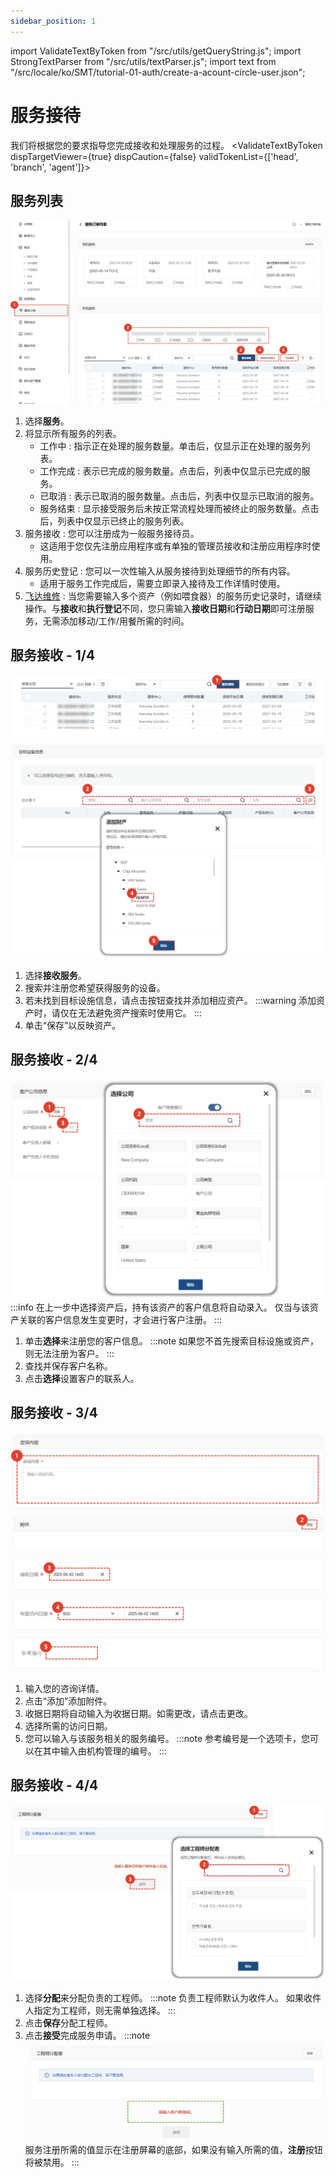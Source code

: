 ```yaml
---
sidebar_position: 1
---
```

import ValidateTextByToken from "/src/utils/getQueryString.js";
import StrongTextParser from "/src/utils/textParser.js";
import text from "/src/locale/ko/SMT/tutorial-01-auth/create-a-acount-circle-user.json";

# 服务接待

我们将根据您的要求指导您完成接收和处理服务的过程。
<ValidateTextByToken dispTargetViewer={true} dispCaution={false} validTokenList={['head', 'branch', 'agent']}>

## 服务列表

![001](./img/001.png)

1. 选择**服务**。
1. 将显示所有服务的列表。
      - 工作中 : 指示正在处理的服务数量。单击后，仅显示正在处理的服务列表。
      - 工作完成 : 表示已完成的服务数量。点击后，列表中仅显示已完成的服务。
      - 已取消 : 表示已取消的服务数量。点击后，列表中仅显示已取消的服务。
      - 服务结束 : 显示接受服务后未按正常流程处理而被终止的服务数量。点击后，列表中仅显示已终止的服务列表。
1. 服务接收 : 您可以注册成为一般服务接待员。 
      - 这适用于您仅先注册应用程序或有单独的管理员接收和注册应用程序时使用。
1. 服务历史登记 : 您可以一次性输入从服务接待到处理细节的所有内容。 
      - 适用于服务工作完成后，需要立即录入接待及工作详情时使用。
1. [飞达维修](./create-a-service-order_feeder.md) : 当您需要输入多个资产（例如喂食器）的服务历史记录时，请继续操作。与**接收**和**执行登记**不同，您只需输入**接收日期**和**行动日期**即可注册服务，无需添加移动/工作/用餐所需的时间。

## 服务接收 - 1/4

![002](./img/002.png)

1. 选择**接收服务**。
1. 搜索并注册您希望获得服务的设备。
1. 若未找到目标设施信息，请点击按钮查找并添加相应资产。
    :::warning
        添加资产时，请仅在无法避免资产搜索时使用它。
    :::
1. 单击“保存”以反映资产。


## 服务接收 - 2/4

![003](./img/003.png)
:::info
在上一步中选择资产后，持有该资产的客户信息将自动录入。
仅当与该资产关联的客户信息发生变更时，才会进行客户注册。
:::

1. 单击**选择**来注册您的客户信息。
    :::note
    如果您不首先搜索目标设施或资产，则无法注册为客户。
    :::
1. 查找并保存客户名称。
1. 点击**选择**设置客户的联系人。

## 服务接收 - 3/4

![004](./img/004.png)

1. 输入您的咨询详情。
1. 点击“添加”添加附件。
1. 收据日期将自动输入为收据日期。如需更改，请点击更改。
1. 选择所需的访问日期。
1. 您可以输入与该服务相关的服务编号。
    :::note
    参考编号是一个选项卡，您可以在其中输入由机构管理的编号。
    :::

## 服务接收 - 4/4

![005](./img/005.png)

1. 选择**分配**来分配负责的工程师。
    :::note
    负责工程师默认为收件人。
    如果收件人指定为工程师，则无需单独选择。
    :::
1. 点击**保存**分配工程师。
1. 点击**接受**完成服务申请。
    :::note
    ![005](./img/005_2.png)
    服务注册所需的值显示在注册屏幕的底部，如果没有输入所需的值，**注册**按钮将被禁用。
    :::
</ValidateTextByToken>